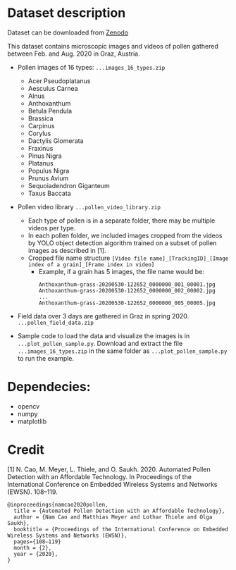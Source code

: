 # Dataset description
Dataset can be downloaded from [Zenodo](https://zenodo.org/record/4120033)

This dataset contains microscopic images and videos of pollen gathered between Feb. and Aug. 2020 in Graz, Austria.
- Pollen images of 16 types: `...images_16_types.zip` 
	- Acer Pseudoplatanus
	- Aesculus Carnea
	- Alnus
	- Anthoxanthum
	- Betula Pendula
	- Brassica
	- Carpinus
	- Corylus
	- Dactylis Glomerata
	- Fraxinus
	- Pinus Nigra	
	- Platanus
	- Populus Nigra
	- Prunus Avium
	- Sequoiadendron Giganteum
	- Taxus Baccata
	
- Pollen video library `...pollen_video_library.zip`
	- Each type of pollen is in a separate folder, there may be multiple videos per type.
	- In each pollen folder, we included images cropped from the videos by YOLO object detection algorithm trained on a subset of pollen images as described in [1].  
	- Cropped file name structure 
		`[Video file name]_[TrackingID]_[Image index of a grain]_[Frame index in video]`
		- Example, if a grain has 5 images, the file name would be:
			```
			Anthoxanthum-grass-20200530-122652_0000000_001_00001.jpg
			Anthoxanthum-grass-20200530-122652_0000000_002_00002.jpg
			...
			Anthoxanthum-grass-20200530-122652_0000000_005_00005.jpg
			```
- Field data over 3 days are gathered in Graz in spring 2020. `...pollen_field_data.zip`

- Sample code to load the data and visualize the images is in `...plot_pollen_sample.py`. Download and extract the file `...images_16_types.zip` in the same folder as `...plot_pollen_sample.py` to run the example.


# Dependecies:
- opencv
- numpy
- matplotlib

# Credit
[1] N. Cao, M. Meyer, L. Thiele, and O. Saukh. 2020. Automated Pollen Detection with an Affordable Technology. In Proceedings of the International Conference on Embedded Wireless Systems and Networks (EWSN). 108–119.
```
@inproceedings{namcao2020pollen,
  title = {Automated Pollen Detection with an Affordable Technology},
  author = {Nam Cao and Matthias Meyer and Lothar Thiele and Olga Saukh},
  booktitle = {Proceedings of the International Conference on Embedded Wireless Systems and Networks (EWSN)},
  pages={108–119}
  month = {2},	
  year = {2020},
}
```  
